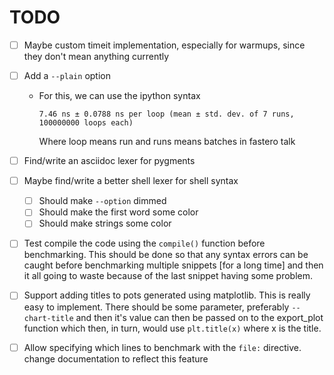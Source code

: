 # TODO

- [ ] Maybe custom timeit implementation, especially for warmups, since they don't mean anything currently
- [ ] Add a `--plain` option
  - For this, we can use the ipython syntax

    ```text
    7.46 ns ± 0.0788 ns per loop (mean ± std. dev. of 7 runs, 100000000 loops each)
    ```

    Where loop means run and runs means batches in fastero talk

- [ ] Find/write an asciidoc lexer for pygments
- [ ] Maybe find/write a better shell lexer for shell syntax
  - [ ] Should make `--option` dimmed
  - [ ] Should make the first word some color
  - [ ] Should make strings some color
- [ ] Test compile the code using the `compile()` function before benchmarking. This should be done so that
      any syntax errors can be caught before benchmarking multiple snippets [for a long time] and then it all
      going to waste because of the last snippet having some problem.
- [ ] Support adding titles to pots generated using matplotlib. This is really easy to implement.
      There should be some parameter, preferably `--chart-title` and then it's value can then be passed
      on to the export_plot function which then, in turn, would use `plt.title(x)` where x is the title.
- [ ] Allow specifying which lines to benchmark with the `file:` directive. change documentation to reflect this feature